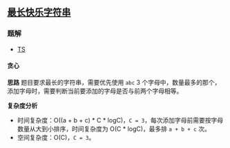 ## [最长快乐字符串](https://leetcode.cn/problems/longest-happy-string/)
### 题解
+ [TS](../../ts/1408/1405.ts)

#### 贪心
**思路**
题目要求最长的字符串，需要优先使用 `abc` 3 个字母中，数量最多的那个，添加字母时，需要判断当前要添加的字母是否与前两个字母相等。

**复杂度分析**
+ 时间复杂度：O((a + b + c) * C * logC)，`C = 3`，每次添加字母前需要按字母数量从大到小排序，时间复杂度为 O(C * logC)，最多排 `a + b + c` 次。
+ 空间复杂度：O(C)，`C = 3`。